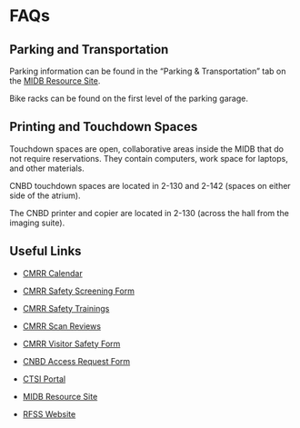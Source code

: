 # FAQs

## Parking and Transportation

Parking information can be found in the “Parking & Transportation” tab on the [MIDB Resource Site](https://sites.google.com/umn.edu/midbresource/research-services/center-for-neurobehavioral-development).


Bike racks can be found on the first level of the parking garage. 

## Printing and Touchdown Spaces

Touchdown spaces are open, collaborative areas inside the MIDB that do not require reservations. They contain computers, work space for laptops, and other materials. 

CNBD touchdown spaces are located in 2-130 and 2-142 (spaces on either side of the atrium). 

The CNBD printer and copier are located in 2-130 (across the hall from the imaging suite).

## Useful Links

- [CMRR Calendar](https://www.cmrr.umn.edu/sysadmin/database2/myview2.php?page=week&resource=132)

- [CMRR Safety Screening Form](https://drive.google.com/file/d/1UWcmzITPN3_DFxam9WxSBQ4WnST41sJ6/view)

- [CMRR Safety Trainings](https://www.cmrr.umn.edu/safety/)

- [CMRR Scan Reviews](https://www.cmrr.umn.edu/scanreviews2/)

- [CMRR Visitor Safety Form](https://drive.google.com/file/d/1UWcmzITPN3_DFxam9WxSBQ4WnST41sJ6/view)

- [CNBD Access Request Form](https://docs.google.com/forms/d/e/1FAIpQLSflBTZUtfbhfKIYvyXYR8qQGr_1vRTiG53Gcafy2h9xNpMpRw/viewform)

- [CTSI Portal](https://ctsi.umn.edu/tools/clinical-translational-research-ctr-portal)

- [MIDB Resource Site](https://sites.google.com/umn.edu/midbresource/research-services/center-for-neurobehavioral-development)

- [RFSS Website](https://facilities.umn.edu/our-services/research-facility-support-services-rfss/rfss-building-access/rfss-research-building)
